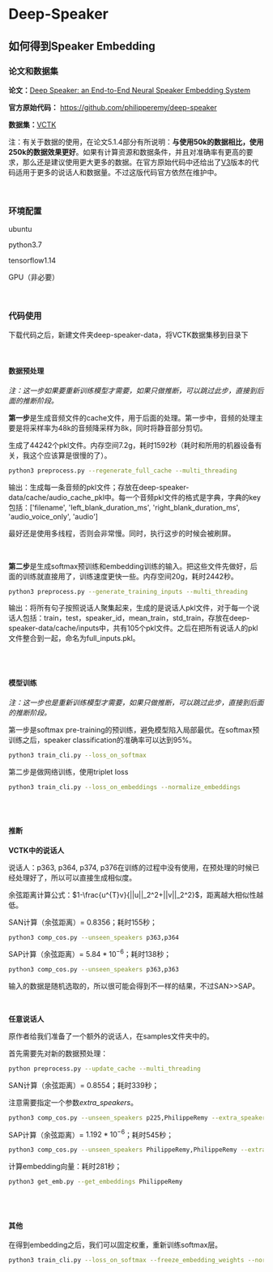

# Deep-Speaker

## 如何得到Speaker Embedding

### 论文和数据集

**论文：**[Deep Speaker: an End-to-End Neural Speaker Embedding System](https://arxiv.org/pdf/1705.02304.pdf)

**官方原始代码：** https://github.com/philipperemy/deep-speaker

**数据集：**[VCTK](http://homepages.inf.ed.ac.uk/jyamagis/release/VCTK-Corpus.tar.gz)

注：有关于数据的使用，在论文5.1.4部分有所说明：**与使用50k的数据相比，使用250k的数据效果更好**。如果有计算资源和数据条件，并且对准确率有更高的要求，那么还是建议使用更大更多的数据。在官方原始代码中还给出了[V3](https://github.com/philipperemy/deep-speaker/tree/master/v3)版本的代码适用于更多的说话人和数据量。不过这版代码官方依然在维护中。

<br/>

### 环境配置

ubuntu

python3.7

tensorflow1.14

GPU（非必要）

<br/>

### 代码使用

下载代码之后，新建文件夹deep-speaker-data，将VCTK数据集移到目录下

<br/>

#### 数据预处理

*注：这一步如果要重新训练模型才需要，如果只做推断，可以跳过此步，直接到后面的推断阶段。*

**第一步**是生成音频文件的cache文件，用于后面的处理。第一步中，音频的处理主要是将采样率为48k的音频降采样为8k，同时将静音部分剪切。

生成了44242个pkl文件。内存空间7.2g，耗时1592秒（耗时和所用的机器设备有关，我这个应该算是很慢的了）。

```bash
python3 preprocess.py --regenerate_full_cache --multi_threading
```

输出：生成每一条音频的pkl文件；存放在deep-speaker-data/cache/audio_cache_pkl中。每一个音频pkl文件的格式是字典，字典的key包括：['filename', 'left_blank_duration_ms', 'right_blank_duration_ms', 'audio_voice_only', 'audio']

最好还是使用多线程，否则会非常慢。同时，执行这步的时候会被刷屏。

<br/>

**第二步**是生成softmax预训练和embedding训练的输入。把这些文件先做好，后面的训练就直接用了，训练速度更快一些。内存空间20g，耗时2442秒。

```bash
python3 preprocess.py --generate_training_inputs --multi_threading 
```

输出：将所有句子按照说话人聚集起来，生成的是说话人pkl文件，对于每一个说话人包括：train，test，speaker_id，mean_train，std_train，存放在deep-speaker-data/cache/inputs中，共有105个pkl文件。之后在把所有说话人的pkl文件整合到一起，命名为full_inputs.pkl。

<br/>

<br/>

#### 模型训练

*注：这一步也是重新训练模型才需要，如果只做推断，可以跳过此步，直接到后面的推断阶段。*

第一步是softmax pre-training的预训练，避免模型陷入局部最优。在softmax预训练之后，speaker classification的准确率可以达到95%。

```bash
python3 train_cli.py --loss_on_softmax
```

第二步是做网络训练，使用triplet loss

```bash
python3 train_cli.py --loss_on_embeddings --normalize_embeddings
```

<br/>

<br/>

#### 推断

**VCTK中的说话人**

说话人：p363, p364, p374, p376在训练的过程中没有使用，在预处理的时候已经处理好了，所以可以直接生成相似度。

余弦距离计算公式：$1-\frac{u^{T}v}{||u||_2^2+||v||_2^2}$，距离越大相似性越低。

SAN计算（余弦距离）= 0.8356；耗时155秒；

```bash
python3 comp_cos.py --unseen_speakers p363,p364
```

SAP计算（余弦距离）= $5.84*10^{-6}$；耗时138秒；

```bash
python3 comp_cos.py --unseen_speakers p363,p363
```

输入的数据是随机选取的，所以很可能会得到不一样的结果，不过SAN>>SAP。

<br/>

**任意说话人**

原作者给我们准备了一个额外的说话人，在samples文件夹中的。

首先需要先对新的数据预处理：

```bash
python preprocess.py --update_cache --multi_threading
```

SAN计算（余弦距离）= 0.8554；耗时339秒；

注意需要指定一个参数*extra_speakers*。

```  bash
python3 comp_cos.py --unseen_speakers p225,PhilippeRemy --extra_speakers
```

SAP计算（余弦距离）= $1.192*10^{-6}$；耗时545秒；

```bash
python3 comp_cos.py --unseen_speakers PhilippeRemy,PhilippeRemy --extra_speakers
```

计算embedding向量：耗时281秒；

```bash
python3 get_emb.py --get_embeddings PhilippeRemy
```

<br/>

<br/>

#### 其他

在得到embedding之后，我们可以固定权重，重新训练softmax层。

```bash
python3 train_cli.py --loss_on_softmax --freeze_embedding_weights --normalize_embeddings
```

